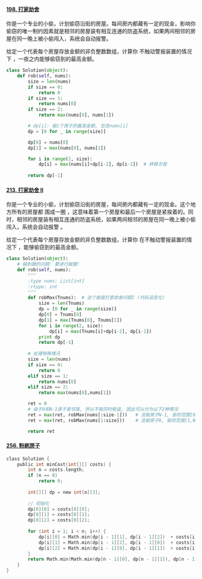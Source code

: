 #### [198. 打家劫舍](https://leetcode-cn.com/problems/house-robber/)

你是一个专业的小偷，计划偷窃沿街的房屋。每间房内都藏有一定的现金，影响你偷窃的唯一制约因素就是相邻的房屋装有相互连通的防盗系统，如果两间相邻的房屋在同一晚上被小偷闯入，系统会自动报警。

给定一个代表每个房屋存放金额的非负整数数组，计算你 不触动警报装置的情况下 ，一夜之内能够偷窃到的最高金额。

```python
class Solution(object):
    def rob(self, nums):
        size = len(nums)
        if size == 0:
            return 0
        if size == 1:
            return nums[0]
        if size == 2:
            return max(nums[0], nums[1])

        # dp[i]: 偷i个房子的最高金额, 包含nums[i]
        dp = [0 for _ in range(size)]

        dp[0] = nums[0]
        dp[1] = max(nums[0], nums[1])

        for i in range(2, size):
            dp[i] = max(nums[i]+dp[i-2], dp[i-1])  # 转移方程
        
        return dp[-1]
```

#### [213. 打家劫舍 II](https://leetcode-cn.com/problems/house-robber-ii/)

你是一个专业的小偷，计划偷窃沿街的房屋，每间房内都藏有一定的现金。这个地方所有的房屋都 围成一圈 ，这意味着第一个房屋和最后一个房屋是紧挨着的。同时，相邻的房屋装有相互连通的防盗系统，如果两间相邻的房屋在同一晚上被小偷闯入，系统会自动报警 。

给定一个代表每个房屋存放金额的非负整数数组，计算你 在不触动警报装置的情况下 ，能够偷窃到的最高金额。

```python
class Solution(object):
    # 碰到圈的问题: 要进行破圈!
    def rob(self, nums):
        """
        :type nums: List[int]
        :rtype: int
        """
        def robMax(Tnums):  # 这个就是打家劫舍问题I (代码没变化)
            size = len(Tnums)
            dp = [0 for _ in range(size)]
            dp[0] = Tnums[0]
            dp[1] = max(Tnums[0], Tnums[1])
            for i in range(2, size):
                dp[i] = max(Tnums[i]+dp[i-2], dp[i-1])
            print dp
            return dp[-1]
        
        # 处理特殊情况
        size = len(nums)
        if size == 0:
            return 0
        elif size == 1:
            return nums[0]
        elif size == 2:
            return max(nums[0],nums[1])

        ret = 0
        # 由于0和N-1房子是邻居, 所以不能同时偷盗, 因此可以分为以下2种情况
        ret = max(ret, robMax(nums[:size-1]))   # 没偷房子N-1, 偷的范围[0,N-2]
        ret = max(ret, robMax(nums[1:size]))    # 没偷房子0, 偷的范围[1,N-1]

        return ret
```

#### [256. 粉刷房子](https://leetcode-cn.com/problems/paint-house/)

```c
class Solution {
    public int minCost(int[][] costs) {
        int n = costs.length;
        if (n == 0) 
            return 0;
        
        int[][] dp = new int[n][3];
        
        // 初始化
        dp[0][0] = costs[0][0];
        dp[0][1] = costs[0][1];
        dp[0][2] = costs[0][2];
        
        for (int i = 1; i < n; i++) {
            dp[i][0] = Math.min(dp[i - 1][1], dp[i - 1][2])  + costs[i][0];
            dp[i][1] = Math.min(dp[i - 1][2], dp[i - 1][0])  + costs[i][1];
            dp[i][2] = Math.min(dp[i - 1][0], dp[i - 1][1])  + costs[i][2];
        }
        return Math.min(Math.min(dp[n - 1][0], dp[n - 1][1]), dp[n - 1][2]);
    }
}
```

